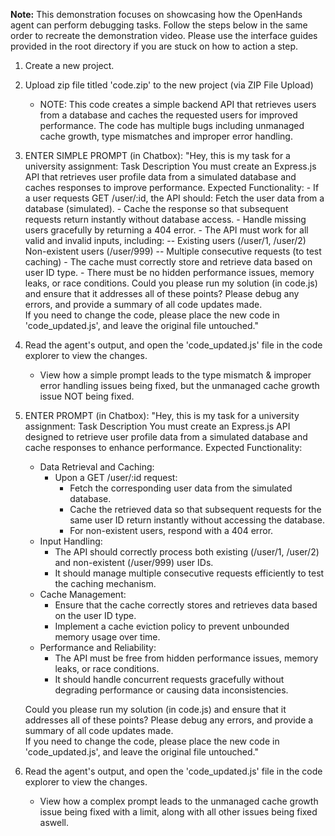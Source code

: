 **Note:**
This demonstration focuses on showcasing how the OpenHands agent can perform debugging tasks.
Follow the steps below in the same order to recreate the demonstration video.
Please use the interface guides provided in the root directory if you are stuck on how to action a step.

1. Create a new project.

2. Upload zip file titled 'code.zip' to the new project (via ZIP File Upload)
    - NOTE: This code creates a simple backend API that retrieves users from a database and caches the requested users for improved performance. The code has multiple bugs including unmanaged cache growth, type mismatches and improper error handling.

3. ENTER SIMPLE PROMPT (in Chatbox): "Hey, this is my task for a university assignment: 
    Task Description 
    You must create an Express.js API that retrieves user profile data from a simulated database and caches responses to improve performance. 
    Expected Functionality: 
        - If a user requests GET /user/:id, the API should: Fetch the user data from a database (simulated). 
        - Cache the response so that subsequent requests return instantly without database access. 
        - Handle missing users gracefully by returning a 404 error.
        - The API must work for all valid and invalid inputs, including: 
            -- Existing users (/user/1, /user/2) Non-existent users (/user/999) 
            -- Multiple consecutive requests (to test caching) 
        - The cache must correctly store and retrieve data based on user ID type. 
        - There must be no hidden performance issues, memory leaks, or race conditions.
    Could you please run my solution (in code.js) and ensure that it addresses all of these points?
    Please debug any errors, and provide a summary of all code updates made.  
    If you need to change the code, please place the new code in 'code_updated.js', and leave the original file untouched."

4. Read the agent's output, and open the 'code_updated.js' file in the code explorer to view the changes.
    - View how a simple prompt leads to the type mismatch & improper error handling issues being fixed, but the unmanaged cache growth issue NOT being fixed.

5. ENTER PROMPT (in Chatbox): "Hey, this is my task for a university assignment:
    Task Description
    You must create an Express.js API designed to retrieve user profile data from a simulated database and cache responses to enhance performance.
    Expected Functionality:
    - Data Retrieval and Caching:
        - Upon a GET /user/:id request:
            - Fetch the corresponding user data from the simulated database.
            - Cache the retrieved data so that subsequent requests for the same user ID return instantly without accessing the database.
            - For non-existent users, respond with a 404 error.
    - Input Handling:
        - The API should correctly process both existing (/user/1, /user/2) and non-existent (/user/999) user IDs.
        - It should manage multiple consecutive requests efficiently to test the caching mechanism.
    - Cache Management:
        - Ensure that the cache correctly stores and retrieves data based on the user ID type.
        - Implement a cache eviction policy to prevent unbounded memory usage over time.
    - Performance and Reliability:
        - The API must be free from hidden performance issues, memory leaks, or race conditions.
        - It should handle concurrent requests gracefully without degrading performance or causing data inconsistencies.

    Could you please run my solution (in code.js) and ensure that it addresses all of these points?
    Please debug any errors, and provide a summary of all code updates made.  
    If you need to change the code, please place the new code in 'code_updated.js', and leave the original file untouched."

6. Read the agent's output, and open the 'code_updated.js' file in the code explorer to view the changes.
    - View how a complex prompt leads to the unmanaged cache growth issue being fixed with a limit, along with all other issues being fixed aswell.